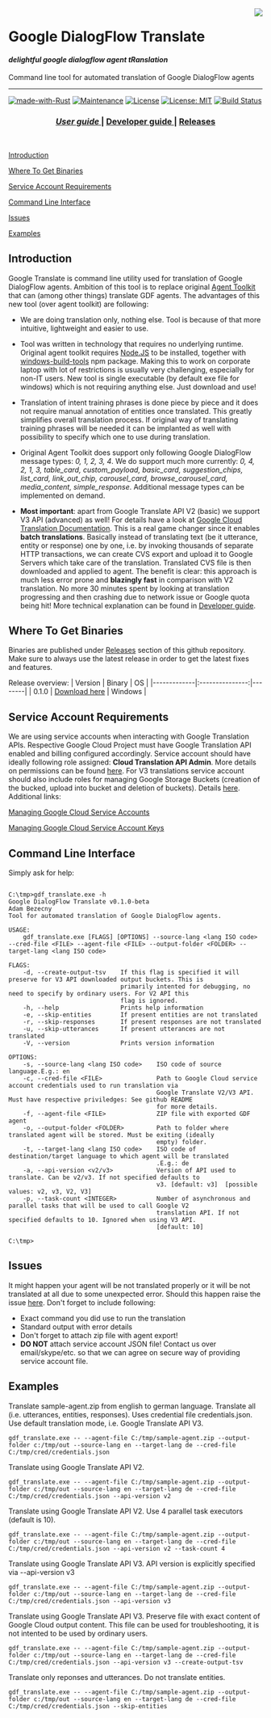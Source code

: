 <img src="./examples/docs/img/rust-logo.png" align="right" />

# Google DialogFlow Translate

#### *delightful google dialogflow agent tRanslation*

Command line tool for automated translation of Google DialogFlow agents

---
[![made-with-Rust](https://img.shields.io/badge/Made%20with-Rust-1f425f.svg)](https://www.rust-lang.org/)
[![Maintenance](https://img.shields.io/badge/Maintained%3F-yes-green.svg)](https://GitHub.com/jabber-tools/gdf_translate/graphs/commit-activity)
[![License](https://img.shields.io/badge/License-Apache-blue.svg)](https://github.com/jabber-tools/gdf_translate/blob/master/LICENSE-APACHE)
[![License: MIT](https://img.shields.io/badge/License-MIT-yellow.svg)](https://github.com/jabber-tools/gdf_translate/blob/master/LICENSE-MIT)
[![Build Status](https://travis-ci.org/jabber-tools/gdf_translate.svg?branch=master)](https://travis-ci.org/jabber-tools/gdf_translate)

<div align="center">
  <h3>
    <a href="https://github.com/jabber-tools/gdf_translate/blob/master/README.md">
      <i>User guide</i>
    </a>
    <span> | </span>
    <a href="https://github.com/jabber-tools/gdf_translate/blob/master/README-devnotes.md">
      Developer guide
    </a>
    <span> | </span>
    <a href="https://github.com/jabber-tools/gdf_translate/releases">
      Releases
    </a>
  </h3>
</div>

<br/>

[Introduction](#introduction)

[Where To Get Binaries](#where-to-get-binaries)

[Service Account Requirements](#service-account-requirements)

[Command Line Interface](#command-line-interface)

[Issues](#issues)

[Examples](#examples)


## Introduction
Google Translate is command line utility used for translation of Google DialogFlow agents. Ambition of this tool is to replace original [Agent Toolkit](https://git.dhl.com/VA-Platform-2175/va-dialogflow-agent-toolkit) that can (among other things) translate GDF agents. The advantages of this new tool (over agent toolkit) are following:

*	We are doing translation only, nothing else. Tool is because of that more intuitive, lightweight and easier to use.
*	Tool was written in technology that requires no underlying runtime. Original agent toolkit requires [Node.JS](https://nodejs.org/en/) to be installed, together with [windows-build-tools](https://www.npmjs.com/package/windows-build-tools) npm package. Making this to work on corporate laptop with lot of restrictions is usually very challenging, especially for non-IT users. New tool is single executable (by default exe file for windows) which is not requiring anything else. Just download and use!
*	Translation of intent training phrases is done piece by piece and it does not require manual annotation of entities once translated. This greatly simplifies overall translation process. If original way of translating training phrases will be needed it can be implanted as well with possibility to specify which one to use during translation.
* Original Agent Toolkit does support only following Google DialogFlow message types: <i>0, 1, 2, 3, 4</i>. We do support much more currently: <i>0, 4, 2, 1, 3, table_card, custom_payload, basic_card, suggestion_chips, list_card, link_out_chip, carousel_card, browse_carousel_card, media_content, simple_response</i>. Additional message types can be implemented on demand.

*	<b>Most important</b>: apart from Google Translate API V2 (basic) we support V3 API (advanced) as well! For details have a look at [Google Cloud Translation Documentation](https://cloud.google.com/translate/docs/editions). This is a real game changer since it enables <b>batch translations</b>. Basically instead of translating text (be it utterance, entity or response) one by one, i.e. by invoking thousands of separate HTTP transactions, we can create CVS export and upload it to Google Servers which take care of the translation. Translated CVS file is then downloaded and applied to agent. The benefit is clear: this approach is much less error prone and <b>blazingly fast</b> in comparison with V2 translation. No more 30 minutes spent by looking at translation progressing and then crashing due to network issue or Google quota being hit! More technical explanation can be found in [Developer guide](https://github.com/jabber-tools/gdf_translate/blob/master/README-devnotes.md).


## Where To Get Binaries
Binaries are published under [Releases](https://github.com/jabber-tools/gdf_translate/releases) section of this github repository. Make sure to always use the latest release in order to get the latest fixes and features.

Release overview:
| Version     | Binary          | OS     |
|-------------|:---------------:|--------|
| 0.1.0       | [Download here](https://github.com/jabber-tools/gdf_translate/releases) | Windows |

## Service Account Requirements
We are using service accounts when interacting with Google Translation APIs. Respective Google Cloud Project must have Google Translation API enabled and billing configured accordingly. Service account should have ideally following role assigned: <b>Cloud Translation API Admin</b>. More details on permissions can be found [here](https://cloud.google.com/translate/docs/intro-to-v3#iam). For V3 translations service account should also include roles for managing Google Storage Buckets (creation of the bucked, upload into bucket and deletion of buckets). Details [here](https://cloud.google.com/storage/docs/access-control/iam-roles). Additional links:

[Managing Google Cloud Service Accounts](https://cloud.google.com/iam/docs/creating-managing-service-accounts)

[Managing Google Cloud Service Account Keys](https://cloud.google.com/iam/docs/creating-managing-service-account-keys)

## Command Line Interface
Simply ask for help:
```

C:\tmp>gdf_translate.exe -h
Google DialogFlow Translate v0.1.0-beta
Adam Bezecny
Tool for automated translation of Google DialogFlow agents.

USAGE:
    gdf_translate.exe [FLAGS] [OPTIONS] --source-lang <lang ISO code> --cred-file <FILE> --agent-file <FILE> --output-folder <FOLDER> --target-lang <lang ISO code>

FLAGS:
    -d, --create-output-tsv    If this flag is specified it will preserve for V3 API downloaded output buckets. This is
                               primarily intented for debugging, no need to specify by ordinary users. For V2 API this
                               flag is ignored.
    -h, --help                 Prints help information
    -e, --skip-entities        If present entities are not translated
    -r, --skip-responses       If present responses are not translated
    -u, --skip-utterances      If present utterances are not translated
    -V, --version              Prints version information

OPTIONS:
    -s, --source-lang <lang ISO code>    ISO code of source language.E.g.: en
    -c, --cred-file <FILE>               Path to Google Cloud service account credentials used to run translation via
                                         Google Translate V2/V3 API. Must have respective priviledges: See github README
                                         for more details.
    -f, --agent-file <FILE>              ZIP file with exported GDF agent
    -o, --output-folder <FOLDER>         Path to folder where translated agent will be stored. Must be exiting (ideally
                                         empty) folder.
    -t, --target-lang <lang ISO code>    ISO code of destination/target language to which agent will be translated
                                         .E.g.: de
    -a, --api-version <v2/v3>            Version of API used to translate. Can be v2/v3. If not specified defaults to
                                         v3. [default: v3]  [possible values: v2, v3, V2, V3]
    -p, --task-count <INTEGER>           Number of asynchronous and parallel tasks that will be used to call Google V2
                                         translation API. If not specified defaults to 10. Ignored when using V3 API.
                                         [default: 10]

C:\tmp>

```

## Issues
It might happen your agent will be not translated properly or it will be not translated at all due to some unexpected error. Should this happen raise the issue [here](https://github.com/jabber-tools/gdf_translate/issues). Don't forget to include following:
* Exact command you did use to run the translation
* Standard output with error details
* Don't forget to attach zip file with agent export!
* <b>DO NOT</b> attach service account JSON file! Contact us over email/skype/etc. so that we can agree on secure way of providing service account file.

## Examples

Translate sample-agent.zip from english to german language. Translate all (i.e. utterances, entities, responses). Uses credential file credentials.json. Use default translation mode, i.e. Google Translate API V3.
```
gdf_translate.exe -- --agent-file C:/tmp/sample-agent.zip --output-folder c:/tmp/out --source-lang en --target-lang de --cred-file C:/tmp/cred/credentials.json
```

Translate using Google Translate API V2.
```
gdf_translate.exe -- --agent-file C:/tmp/sample-agent.zip --output-folder c:/tmp/out --source-lang en --target-lang de --cred-file C:/tmp/cred/credentials.json --api-version v2
```

Translate using Google Translate API V2. Use 4 parallel task executors (default is 10).
```
gdf_translate.exe -- --agent-file C:/tmp/sample-agent.zip --output-folder c:/tmp/out --source-lang en --target-lang de --cred-file C:/tmp/cred/credentials.json --api-version v2 --task-count 4
```

Translate using Google Translate API V3. API version is explicitly specified via --api-version v3
```
gdf_translate.exe -- --agent-file C:/tmp/sample-agent.zip --output-folder c:/tmp/out --source-lang en --target-lang de --cred-file C:/tmp/cred/credentials.json --api-version v3
```

Translate using Google Translate API V3. Preserve file with exact content of Google Cloud output content. This file can be used for troubleshooting, it is not intented to be used by ordinary users.
```
gdf_translate.exe -- --agent-file C:/tmp/sample-agent.zip --output-folder c:/tmp/out --source-lang en --target-lang de --cred-file C:/tmp/cred/credentials.json --api-version v3 --create-output-tsv
```

Translate only reponses and utterances. Do not translate entities.
```
gdf_translate.exe -- --agent-file C:/tmp/sample-agent.zip --output-folder c:/tmp/out --source-lang en --target-lang de --cred-file C:/tmp/cred/credentials.json --skip-entities
```

